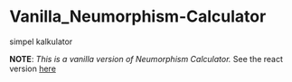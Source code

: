# Vanilla_Neumorphism-Calculator

simpel kalkulator

**NOTE**: *This is a vanilla version of Neumorphism Calculator.*
See the react version [here](https://github.com/ekasaputra-cyber/ekasaputra-cyber.github.io/klktr)
